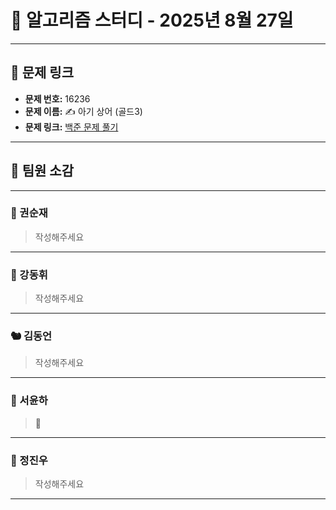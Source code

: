 # 📘 알고리즘 스터디 - 2025년 8월 27일

---

## 🔗 문제 링크

- **문제 번호:** 16236
- **문제 이름:** ✍️ 아기 상어 (골드3)
- **문제 링크:** [백준 문제 풀기](https://www.acmicpc.net/problem/1074)

---

## 💬 팀원 소감

---

### 🐥 권순재

> 작성해주세요

---

### 🐰 강동휘

> 작성해주세요

---

### 🐿️ 김동언

> 작성해주세요

---

### 🦊 서윤하

> 🛫

---

### 🐳 정진우

> 작성해주세요

---
